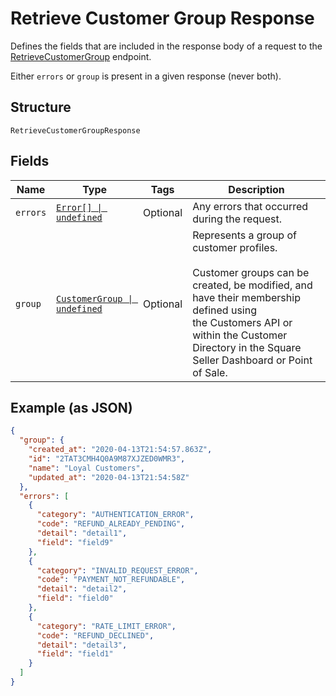 
# Retrieve Customer Group Response

Defines the fields that are included in the response body of
a request to the [RetrieveCustomerGroup](../../doc/api/customer-groups.md#retrieve-customer-group) endpoint.

Either `errors` or `group` is present in a given response (never both).

## Structure

`RetrieveCustomerGroupResponse`

## Fields

| Name | Type | Tags | Description |
|  --- | --- | --- | --- |
| `errors` | [`Error[] \| undefined`](../../doc/models/error.md) | Optional | Any errors that occurred during the request. |
| `group` | [`CustomerGroup \| undefined`](../../doc/models/customer-group.md) | Optional | Represents a group of customer profiles.<br><br>Customer groups can be created, be modified, and have their membership defined using<br>the Customers API or within the Customer Directory in the Square Seller Dashboard or Point of Sale. |

## Example (as JSON)

```json
{
  "group": {
    "created_at": "2020-04-13T21:54:57.863Z",
    "id": "2TAT3CMH4Q0A9M87XJZED0WMR3",
    "name": "Loyal Customers",
    "updated_at": "2020-04-13T21:54:58Z"
  },
  "errors": [
    {
      "category": "AUTHENTICATION_ERROR",
      "code": "REFUND_ALREADY_PENDING",
      "detail": "detail1",
      "field": "field9"
    },
    {
      "category": "INVALID_REQUEST_ERROR",
      "code": "PAYMENT_NOT_REFUNDABLE",
      "detail": "detail2",
      "field": "field0"
    },
    {
      "category": "RATE_LIMIT_ERROR",
      "code": "REFUND_DECLINED",
      "detail": "detail3",
      "field": "field1"
    }
  ]
}
```

